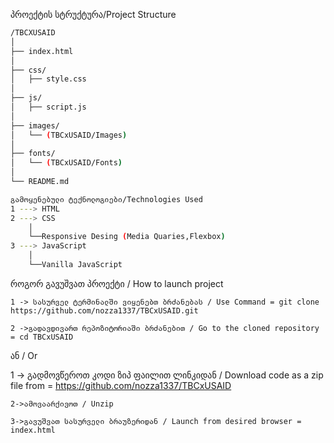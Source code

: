 პროექტის სტრუქტურა/Project Structure
```bash
/TBCXUSAID
│
├── index.html
│
├── css/
│   ├── style.css
│
├── js/
│   ├── script.js
│
├── images/
│   └── (TBCxUSAID/Images)
│
├── fonts/
│   └── (TBCxUSAID/Fonts)
│
└── README.md
```
```bash
გამოყენებული ტექნოლოგიები/Technologies Used
1 ---> HTML
2 ---> CSS
    │
    └──Responsive Desing (Media Quaries,Flexbox)
3 ---> JavaScript
    │
    └──Vanilla JavaScript
```

როგორ გავუშვათ პროექტი / How to launch project

    1 -> სასურველ ტერმინალში ვიყენებთ ბრძანებას / Use Command = git clone https://github.com/nozza1337/TBCxUSAID.git

    2 ->გადავდივართ რეპოზიტორიაში ბრძანებით / Go to the cloned repository = cd TBCxUSAID

ან / Or

1 -> გადმოვწეროთ კოდი ზიპ ფაილით ლინკიდან / Download code as a zip file from = https://github.com/nozza1337/TBCxUSAID

    2->ამოვაარქივოთ / Unzip 

    3->გავუშვათ სასურველი ბრაუზერიდან / Launch from desired browser = index.html 
